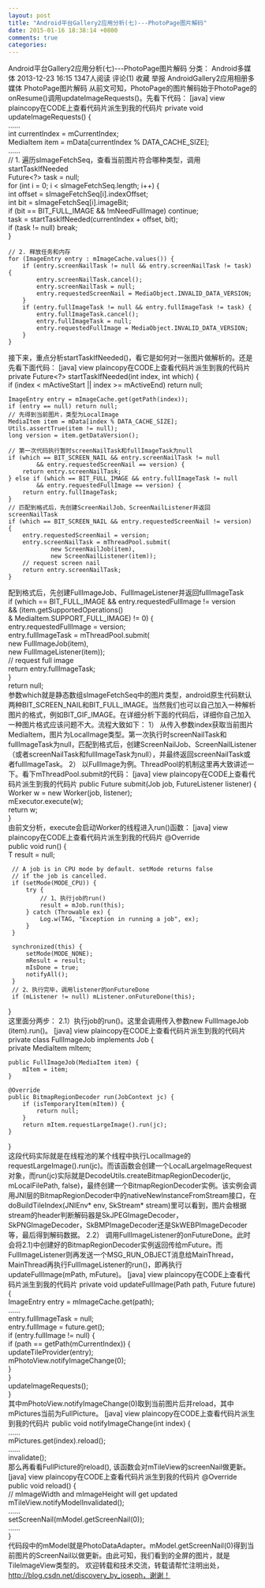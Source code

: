 ```yaml
---
layout: post
title: "Android平台Gallery2应用分析(七)---PhotoPage图片解码"
date: 2015-01-16 18:38:14 +0800
comments: true
categories: 
---
```

Android平台Gallery2应用分析(七)---PhotoPage图片解码
分类： Android多媒体 2013-12-23 16:15 1347人阅读 评论(1) 收藏 举报
AndroidGallery2应用相册多媒体
PhotoPage图片解码
从前文可知，PhotoPage的图片解码始于PhotoPage的onResume()调用updateImageRequests()。先看下代码：
[java] view plaincopy在CODE上查看代码片派生到我的代码片
private void updateImageRequests() {  
    ……  
    int currentIndex = mCurrentIndex;  
    MediaItem item = mData[currentIndex % DATA_CACHE_SIZE];  
    ……  
    // 1. 遍历sImageFetchSeq，查看当前图片符合哪种类型，调用startTaskIfNeeded  
    Future<?> task = null;  
    for (int i = 0; i < sImageFetchSeq.length; i++) {  
        int offset = sImageFetchSeq[i].indexOffset;  
        int bit = sImageFetchSeq[i].imageBit;  
        if (bit == BIT_FULL_IMAGE && !mNeedFullImage) continue;  
        task = startTaskIfNeeded(currentIndex + offset, bit);  
        if (task != null) break;  
    }  
  
    // 2. 释放任务和内存  
    for (ImageEntry entry : mImageCache.values()) {  
        if (entry.screenNailTask != null && entry.screenNailTask != task) {  
            entry.screenNailTask.cancel();  
            entry.screenNailTask = null;  
            entry.requestedScreenNail = MediaObject.INVALID_DATA_VERSION;  
        }  
        if (entry.fullImageTask != null && entry.fullImageTask != task) {  
            entry.fullImageTask.cancel();  
            entry.fullImageTask = null;  
            entry.requestedFullImage = MediaObject.INVALID_DATA_VERSION;  
        }  
    }  
接下来，重点分析startTaskIfNeeded()，看它是如何对一张图片做解析的。还是先看下面代码：
[java] view plaincopy在CODE上查看代码片派生到我的代码片
private Future<?> startTaskIfNeeded(int index, int which) {  
    if (index < mActiveStart || index >= mActiveEnd) return null;  
  
    ImageEntry entry = mImageCache.get(getPath(index));  
    if (entry == null) return null;  
    // 先得到当前图片，类型为LocalImage  
    MediaItem item = mData[index % DATA_CACHE_SIZE];  
    Utils.assertTrue(item != null);  
    long version = item.getDataVersion();  
      
    // 第一次代码执行暂时screenNailTask和fullImageTask为null  
    if (which == BIT_SCREEN_NAIL && entry.screenNailTask != null  
            && entry.requestedScreenNail == version) {  
        return entry.screenNailTask;  
    } else if (which == BIT_FULL_IMAGE && entry.fullImageTask != null  
            && entry.requestedFullImage == version) {  
        return entry.fullImageTask;  
    }  
    // 匹配到格式后，先创建ScreenNailJob、ScreenNailListener并返回screenNailTask  
    if (which == BIT_SCREEN_NAIL && entry.requestedScreenNail != version) {  
        entry.requestedScreenNail = version;  
        entry.screenNailTask = mThreadPool.submit(  
                new ScreenNailJob(item),  
                new ScreenNailListener(item));  
        // request screen nail  
        return entry.screenNailTask;  
    }  
配到格式后，先创建FullImageJob、FullImageListener并返回fullImageTask  
    if (which == BIT_FULL_IMAGE && entry.requestedFullImage != version  
            && (item.getSupportedOperations()  
            & MediaItem.SUPPORT_FULL_IMAGE) != 0) {  
        entry.requestedFullImage = version;  
        entry.fullImageTask = mThreadPool.submit(  
                new FullImageJob(item),  
                new FullImageListener(item));  
        // request full image  
        return entry.fullImageTask;  
    }  
    return null;  
参数which就是静态数组sImageFetchSeq中的图片类型，android原生代码默认两种BIT_SCREEN_NAIL和BIT_FULL_IMAGE。当然我们也可以自己加入一种解析图片的格式，例如BIT_GIF_IMAGE。在详细分析下面的代码后，详细你自己加入一种图片格式应该问题不大。流程大致如下：
1） 从传入参数index获取当前图片MediaItem，图片为LocalImage类型。第一次执行时screenNailTask和fullImageTask为null，匹配到格式后，创建ScreenNailJob、ScreenNailListener（或者screenNailTask和fullImageTask为null），并最终返回screenNailTask或者fullImageTask。
2） 以FullImage为例。ThreadPool的机制这里再大致讲述一下。看下mThreadPool.submit的代码：
[java] view plaincopy在CODE上查看代码片派生到我的代码片
public <T> Future<T> submit(Job<T> job, FutureListener<T> listener) {  
    Worker<T> w = new Worker<T>(job, listener);  
    mExecutor.execute(w);  
    return w;  
}  
由前文分析，execute会启动Worker的线程进入run()函数：
[java] view plaincopy在CODE上查看代码片派生到我的代码片
@Override  
 public void run() {  
     T result = null;  
  
     // A job is in CPU mode by default. setMode returns false  
     // if the job is cancelled.  
     if (setMode(MODE_CPU)) {  
         try {  
             // 1、执行job的run()  
             result = mJob.run(this);  
         } catch (Throwable ex) {  
             Log.w(TAG, "Exception in running a job", ex);  
         }  
     }  
  
     synchronized(this) {  
         setMode(MODE_NONE);  
         mResult = result;  
         mIsDone = true;  
         notifyAll();  
     }  
     // 2、执行完毕，调用listener的onFutureDone  
     if (mListener != null) mListener.onFutureDone(this);  
 }  
这里面分两步：
        2.1）执行job的run()。这里会调用传入参数new FullImageJob (item).run()。
[java] view plaincopy在CODE上查看代码片派生到我的代码片
private class FullImageJob implements Job<BitmapRegionDecoder> {  
    private MediaItem mItem;  
  
    public FullImageJob(MediaItem item) {  
        mItem = item;  
    }  
  
    @Override  
    public BitmapRegionDecoder run(JobContext jc) {  
        if (isTemporaryItem(mItem)) {  
            return null;  
        }  
        return mItem.requestLargeImage().run(jc);  
    }  
}  
这段代码实际就是在线程池的某个线程中执行LocalImage的requestLargeImage().run(jc)。而该函数会创建一个LocalLargeImageRequest对象，而run(jc)实际就是DecodeUtils.createBitmapRegionDecoder(jc, mLocalFilePath, false)，最终创建一个BitmapRegionDecoder实例。该实例会调用JNI层的BitmapRegionDecoder中的nativeNewInstanceFromStream接口，在doBuildTileIndex(JNIEnv* env, SkStream* stream)里可以看到，图片会根据stream的header判断解码器是SkJPEGImageDecoder，SkPNGImageDecoder，SkBMPImageDecoder还是SkWEBPImageDecoder等，最后得到解码数据。
        2.2） 调用FullImageListener的onFutureDone。此时会将2.1)中创建好的BitmapRegionDecoder实例返回传给mFuture。而FullImageListener则再发送一个MSG_RUN_OBJECT消息给MainThread，MainThread再执行FullImageListener的run()，即再执行updateFullImage(mPath, mFuture)。
[java] view plaincopy在CODE上查看代码片派生到我的代码片
    private void updateFullImage(Path path, Future<BitmapRegionDecoder> future) {  
        ImageEntry entry = mImageCache.get(path);  
        ……  
        entry.fullImageTask = null;  
        entry.fullImage = future.get();  
        if (entry.fullImage != null) {  
            if (path == getPath(mCurrentIndex)) {  
                updateTileProvider(entry);  
                mPhotoView.notifyImageChange(0);  
            }  
        }  
        updateImageRequests();  
}  
其中mPhotoView.notifyImageChange(0)取到当前图片后并reload，其中mPictures当前为FullPicture。
[java] view plaincopy在CODE上查看代码片派生到我的代码片
public void notifyImageChange(int index) {  
    ……  
    mPictures.get(index).reload();  
    ……  
    invalidate();  
那么再看看FullPicture的reload(), 该函数会对mTileView的screenNail做更新。
[java] view plaincopy在CODE上查看代码片派生到我的代码片
@Override  
public void reload() {  
    // mImageWidth and mImageHeight will get updated  
    mTileView.notifyModelInvalidated();  
    ……  
    setScreenNail(mModel.getScreenNail(0));  
    ……  
}  
代码段中的mModel就是PhotoDataAdapter。mModel.getScreenNail(0)得到当前图片的ScreenNail以做更新。由此可知，我们看到的全屏的图片，就是TileImageView类型的。
欢迎转载和技术交流，转载请帮忙注明出处，http://blog.csdn.net/discovery_by_joseph，谢谢！

